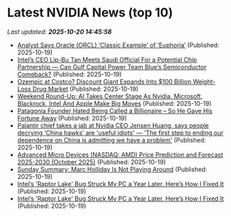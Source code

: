 # Latest NVIDIA News (top 10)
_Last updated: **2025-10-20 14:45:58**_

- [Analyst Says Oracle (ORCL) ‘Classic Example’ of ‘Euphoria’](https://finance.yahoo.com/news/analyst-says-oracle-orcl-classic-143719664.html) (Published: 2025-10-19)
- [Intel’s CEO Lip-Bu Tan Meets Saudi Official For a Potential Chip Partnership — Can Gulf Capital Power Team Blue’s Semiconductor Comeback?](https://wccftech.com/intel-ceo-lip-bu-tan-meets-saudi-official-for-a-potential-chip-partnership/) (Published: 2025-10-19)
- [Ozempic at Costco? Discount Giant Expands Into $100 Billion Weight-Loss Drug Market](https://finance.yahoo.com/news/ozempic-costco-discount-giant-expands-141652487.html) (Published: 2025-10-19)
- [Weekend Round-Up: AI Takes Center Stage As Nvidia, Microsoft, Blackrock, Intel And Apple Make Big Moves](https://biztoc.com/x/d3b800771a4154b6) (Published: 2025-10-19)
- [Patagonia Founder Hated Being Called a Billionaire – So He Gave His Fortune Away](https://finance.yahoo.com/news/patagonia-founder-hated-being-called-134630332.html) (Published: 2025-10-19)
- [Palantir chief takes a jab at Nvidia CEO Jensen Huang, says people decrying ‘China hawks’ are 'useful idiots' — 'The first step to ending our dependence on China is admitting we have a problem'](https://www.tomshardware.com/tech-industry/big-tech/palantir-chief-takes-a-jab-at-nvidia-ceo-jensen-huang-says-people-decrying-china-hawks-are-useful-idiots-the-first-step-to-ending-our-dependence-on-china-is-admitting-we-have-a-problem) (Published: 2025-10-19)
- [Advanced Micro Devices (NASDAQ: AMD) Price Prediction and Forecast 2025-2030 (October 2025)](https://biztoc.com/x/e4b1fedad4ba71ec) (Published: 2025-10-19)
- [Sunday Summary: Marc Holliday Is Not Playing Around](http://commercialobserver.com/2025/10/sunday-summary-marc-holliday-is-not-playing-around/) (Published: 2025-10-19)
- [Intel’s 'Raptor Lake' Bug Struck My PC a Year Later. Here’s How I Fixed It](https://uk.pcmag.com/processors/160808/intels-raptor-lake-bug-struck-my-pc-a-year-later-heres-how-i-fixed-it) (Published: 2025-10-19)
- [Intel’s 'Raptor Lake' Bug Struck My PC a Year Later. Here’s How I Fixed It](https://me.pcmag.com/en/processors/32982/intels-raptor-lake-bug-struck-my-pc-a-year-later-heres-how-i-fixed-it) (Published: 2025-10-19)
